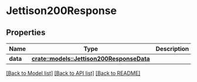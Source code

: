 # Jettison200Response

## Properties

Name | Type | Description | Notes
------------ | ------------- | ------------- | -------------
**data** | [**crate::models::Jettison200ResponseData**](jettison_200_response_data.md) |  | 

[[Back to Model list]](../README.md#documentation-for-models) [[Back to API list]](../README.md#documentation-for-api-endpoints) [[Back to README]](../README.md)


